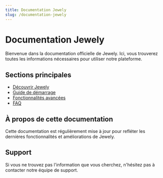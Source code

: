 ```yaml
---
title: Documentation Jewely
slug: /documentation-jewely
---
```


# Documentation Jewely

Bienvenue dans la documentation officielle de Jewely. Ici, vous trouverez toutes les informations nécessaires pour utiliser notre plateforme.

## Sections principales

- [Découvrir Jewely](/decouvrir-jewely)
- [Guide de démarrage](/guide-demarrage)
- [Fonctionnalités avancées](/fonctionnalites-avancees)
- [FAQ](/faq)

## À propos de cette documentation

Cette documentation est régulièrement mise à jour pour refléter les dernières fonctionnalités et améliorations de Jewely.

## Support

Si vous ne trouvez pas l'information que vous cherchez, n'hésitez pas à contacter notre équipe de support.